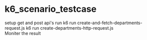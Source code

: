 # k6_scenario_testcase
setup get and post api's
run  k6 run create-and-fetch-departments-request.js
k6 run create-departments-http-request.js  
Moniter the result

